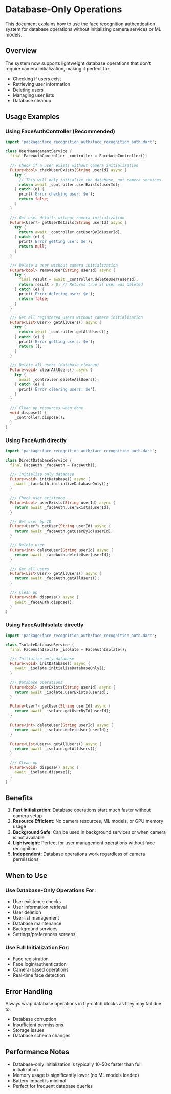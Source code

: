 # Database-Only Operations

This document explains how to use the face recognition authentication system for database operations without initializing camera services or ML models.

## Overview

The system now supports lightweight database operations that don't require camera initialization, making it perfect for:

- Checking if users exist
- Retrieving user information
- Deleting users
- Managing user lists
- Database cleanup

## Usage Examples

### Using FaceAuthController (Recommended)

```dart
import 'package:face_recognition_auth/face_recognition_auth.dart';

class UserManagementService {
  final FaceAuthController _controller = FaceAuthController();

  /// Check if a user exists without camera initialization
  Future<bool> checkUserExists(String userId) async {
    try {
      // This will only initialize the database, not camera services
      return await _controller.userExists(userId);
    } catch (e) {
      print('Error checking user: $e');
      return false;
    }
  }

  /// Get user details without camera initialization
  Future<User?> getUserDetails(String userId) async {
    try {
      return await _controller.getUserById(userId);
    } catch (e) {
      print('Error getting user: $e');
      return null;
    }
  }

  /// Delete a user without camera initialization
  Future<bool> removeUser(String userId) async {
    try {
      final result = await _controller.deleteUser(userId);
      return result > 0; // Returns true if user was deleted
    } catch (e) {
      print('Error deleting user: $e');
      return false;
    }
  }

  /// Get all registered users without camera initialization
  Future<List<User>> getAllUsers() async {
    try {
      return await _controller.getAllUsers();
    } catch (e) {
      print('Error getting users: $e');
      return [];
    }
  }

  /// Delete all users (database cleanup)
  Future<void> clearAllUsers() async {
    try {
      await _controller.deleteAllUsers();
    } catch (e) {
      print('Error clearing users: $e');
    }
  }

  /// Clean up resources when done
  void dispose() {
    _controller.dispose();
  }
}
```

### Using FaceAuth directly

```dart
import 'package:face_recognition_auth/face_recognition_auth.dart';

class DirectDatabaseService {
  final FaceAuth _faceAuth = FaceAuth();

  /// Initialize only database
  Future<void> initDatabase() async {
    await _faceAuth.initializeDatabaseOnly();
  }

  /// Check user existence
  Future<bool> userExists(String userId) async {
    return await _faceAuth.userExists(userId);
  }

  /// Get user by ID
  Future<User?> getUser(String userId) async {
    return await _faceAuth.getUserById(userId);
  }

  /// Delete user
  Future<int> deleteUser(String userId) async {
    return await _faceAuth.deleteUser(userId);
  }

  /// Get all users
  Future<List<User>> getAllUsers() async {
    return await _faceAuth.getAllUsers();
  }

  /// Clean up
  Future<void> dispose() async {
    await _faceAuth.dispose();
  }
}
```

### Using FaceAuthIsolate directly

```dart
import 'package:face_recognition_auth/face_recognition_auth.dart';

class IsolateDatabaseService {
  final FaceAuthIsolate _isolate = FaceAuthIsolate();

  /// Initialize only database
  Future<void> initDatabase() async {
    await _isolate.initializeDatabaseOnly();
  }

  /// Database operations
  Future<bool> userExists(String userId) async {
    return await _isolate.userExists(userId);
  }

  Future<User?> getUser(String userId) async {
    return await _isolate.getUserById(userId);
  }

  Future<int> deleteUser(String userId) async {
    return await _isolate.deleteUser(userId);
  }

  Future<List<User>> getAllUsers() async {
    return await _isolate.getAllUsers();
  }

  /// Clean up
  Future<void> dispose() async {
    await _isolate.dispose();
  }
}
```

## Benefits

1. **Fast Initialization**: Database operations start much faster without camera setup
2. **Resource Efficient**: No camera resources, ML models, or GPU memory usage
3. **Background Safe**: Can be used in background services or when camera is not available
4. **Lightweight**: Perfect for user management operations without face recognition
5. **Independent**: Database operations work regardless of camera permissions

## When to Use

### Use Database-Only Operations For:

- User existence checks
- User information retrieval
- User deletion
- User list management
- Database maintenance
- Background services
- Settings/preferences screens

### Use Full Initialization For:

- Face registration
- Face login/authentication
- Camera-based operations
- Real-time face detection

## Error Handling

Always wrap database operations in try-catch blocks as they may fail due to:

- Database corruption
- Insufficient permissions
- Storage issues
- Database schema changes

## Performance Notes

- Database-only initialization is typically 10-50x faster than full initialization
- Memory usage is significantly lower (no ML models loaded)
- Battery impact is minimal
- Perfect for frequent database queries
